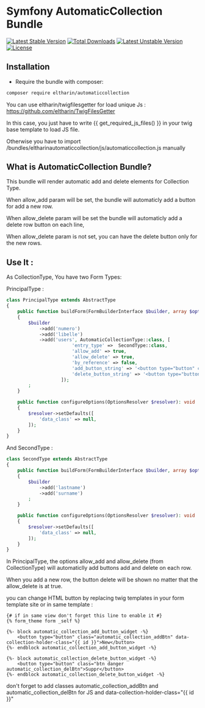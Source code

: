Symfony AutomaticCollection Bundle
==========================

[![Latest Stable Version](http://poser.pugx.org/eltharin/automaticcollection/v)](https://packagist.org/packages/eltharin/automaticcollection) 
[![Total Downloads](http://poser.pugx.org/eltharin/automaticcollection/downloads)](https://packagist.org/packages/eltharin/automaticcollection) 
[![Latest Unstable Version](http://poser.pugx.org/eltharin/automaticcollection/v/unstable)](https://packagist.org/packages/eltharin/automaticcollection) 
[![License](http://poser.pugx.org/eltharin/automaticcollection/license)](https://packagist.org/packages/eltharin/automaticcollection)

Installation
------------

* Require the bundle with composer:

``` bash
composer require eltharin/automaticcollection
```

You can use eltharin/twigfilesgetter for load unique Js : https://github.com/eltharin/TwigFilesGetter 

In this case, you just have to write {{ get_required_js_files() }} in your twig base template to load JS file. 

Otherwise you have to import /bundles/eltharinautomaticcollection/js/automaticcollection.js manually


What is AutomaticCollection Bundle?
---------------------------
This bundle will render automatic add and delete elements for Collection Type.

When allow_add param will be set, the bundle will automaticly add a button for add a new row.

When allow_delete param will be set the bundle will automaticly add a delete row button on each line,

When allow_delete param is not set, you can have the delete button only for the new rows.


Use It : 
---------------------------

As CollectionType, You have two Form Types: 

PrincipalType :

``` php
class PrincipalType extends AbstractType
{
	public function buildForm(FormBuilderInterface $builder, array $options): void
	{
		$builder
			->add('numero')
			->add('libelle')
			->add('users', AutomaticCollectionType::class, [
						'entry_type' =>  SecondType::class,
						'allow_add' => true,
						'allow_delete' => true,
						'by_reference' => false,
						'add_button_string' => '<button type="button" class="automatic_collection_addBtn" data-collection-holder-class="{{ id }}">New</button>',
						'delete_button_string' => '<button type="button" class="btn danger automatic_collection_delBtn">Suppr</button>'
					]);
		;
	}

	public function configureOptions(OptionsResolver $resolver): void
	{
		$resolver->setDefaults([
			'data_class' => null,
		]);
	}
}
```

And SecondType : 

``` php
class SecondType extends AbstractType
{
	public function buildForm(FormBuilderInterface $builder, array $options): void
	{
		$builder
			->add('lastname')
			->add('surname')
		;
	}

	public function configureOptions(OptionsResolver $resolver): void
	{
		$resolver->setDefaults([
			'data_class' => null,
		]);
	}
}
```

In PrincipalType, the options allow_add and allow_delete (from CollectionType) will automaticlly add buttons add and delete on each row.

When you add a new row, the button delete will be shown no matter that the allow_delete is at true.

you can change HTML button by replacing twig templates in your form template site or in same template : 

``` twig
{# if in same view don't forget this line to enable it #}
{% form_theme form _self %} 

{%- block automatic_collection_add_button_widget -%}
    <button type="button" class="automatic_collection_addBtn" data-collection-holder-class="{{ id }}">New</button>
{%- endblock automatic_collection_add_button_widget -%}

{%- block automatic_collection_delete_button_widget -%}
    <button type="button" class="btn danger automatic_collection_delBtn">Suppr</button>
{%- endblock automatic_collection_delete_button_widget -%}
```

don't forget to add classes automatic_collection_addBtn and automatic_collection_delBtn for JS and data-collection-holder-class="{{ id }}"
